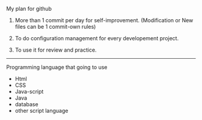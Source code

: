My plan for github

1. More than 1 commit per day for self-improvement. (Modification or New files can be 1 commit-own rules)

2. To do configuration management for every developement project.

3. To use it for review and practice.

----------------------------------------------------------------------------------------------------------
Programming language that going to use

- Html
- CSS
- Java-script
- Java
- database
- other script language


